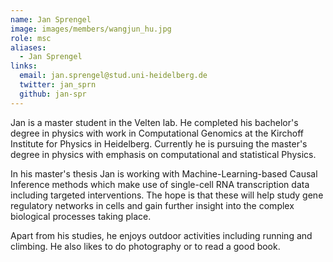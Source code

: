 ```yaml
---
name: Jan Sprengel
image: images/members/wangjun_hu.jpg
role: msc
aliases:
  - Jan Sprengel
links:
  email: jan.sprengel@stud.uni-heidelberg.de
  twitter: jan_sprn
  github: jan-spr
---
```


Jan is a master student in the Velten lab. He completed his bachelor's degree in physics with work in Computational Genomics at the Kirchoff Institute for Physics in Heidelberg. Currently he is pursuing the master's degree in physics with emphasis on computational and statistical Physics.

In his master's thesis Jan is working with Machine-Learning-based Causal Inference methods which make use of single-cell RNA transcription data including targeted interventions. The hope is that these will help study gene regulatory networks in cells and gain further insight into the complex biological processes taking place.

Apart from his studies, he enjoys outdoor activities including running and climbing. He also likes to do photography or to read a good book.
